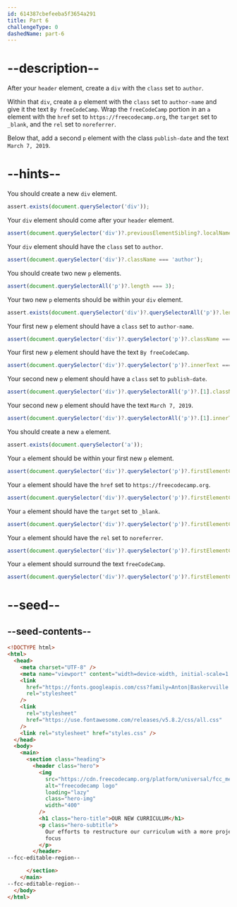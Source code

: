 ```yaml
---
id: 614387cbefeeba5f3654a291
title: Part 6
challengeType: 0
dashedName: part-6
---
```


# --description--

After your `header` element, create a `div` with the `class` set to `author`.

Within that `div`, create a `p` element with the `class` set to `author-name` and give it the text `By freeCodeCamp`. Wrap the `freeCodeCamp` portion in an `a` element with the `href` set to `https://freecodecamp.org`, the `target` set to `_blank`, and the `rel` set to `noreferrer`.

Below that, add a second `p` element with the class `publish-date` and the text `March 7, 2019`.

# --hints--

You should create a new `div` element.

```js
assert.exists(document.querySelector('div'));
```

Your `div` element should come after your `header` element.

```js
assert(document.querySelector('div')?.previousElementSibling?.localName === 'header');
```

Your `div` element should have the `class` set to `author`.

```js
assert(document.querySelector('div')?.className === 'author');
```

You should create two new `p` elements.

```js
assert(document.querySelectorAll('p')?.length === 3);
```

Your two new `p` elements should be within your `div` element.

```js
assert.exists(document.querySelector('div')?.querySelectorAll('p')?.length === 2);
```

Your first new `p` element should have a `class` set to `author-name`.

```js
assert(document.querySelector('div')?.querySelector('p')?.className === 'author-name');
```

Your first new `p` element should have the text `By freeCodeCamp`.

```js
assert(document.querySelector('div')?.querySelector('p')?.innerText === 'By freeCodeCamp');
```

Your second new `p` element should have a `class` set to `publish-date`.

```js
assert(document.querySelector('div')?.querySelectorAll('p')?.[1].className === 'publish-date');
```

Your second new `p` element should have the text `March 7, 2019`.

```js
assert(document.querySelector('div')?.querySelectorAll('p')?.[1].innerText === 'March 7, 2019');
```

You should create a new `a` element.

```js
assert.exists(document.querySelector('a'));
```

Your `a` element should be within your first new `p` element.

```js
assert(document.querySelector('div')?.querySelector('p')?.firstElementChild?.localName === 'a');
```

Your `a` element should have the `href` set to `https://freecodecamp.org`.

```js
assert(document.querySelector('div')?.querySelector('p')?.firstElementChild?.getAttribute('href') === 'https://freecodecamp.org');
```

Your `a` element should have the `target` set to `_blank`.

```js
assert(document.querySelector('div')?.querySelector('p')?.firstElementChild?.getAttribute('target') === '_blank');
```

Your `a` element should have the `rel` set to `noreferrer`.

```js
assert(document.querySelector('div')?.querySelector('p')?.firstElementChild?.getAttribute('rel') === 'noreferrer');
```

Your `a` element should surround the text `freeCodeCamp`.

```js
assert(document.querySelector('div')?.querySelector('p')?.firstElementChild?.textContent === 'freeCodeCamp');
```

# --seed--

## --seed-contents--

```html
<!DOCTYPE html>
<html>
  <head>
    <meta charset="UTF-8" />
    <meta name="viewport" content="width=device-width, initial-scale=1.0" />
    <link
      href="https://fonts.googleapis.com/css?family=Anton|Baskervville|Raleway&display=swap"
      rel="stylesheet"
    />
    <link
      rel="stylesheet"
      href="https://use.fontawesome.com/releases/v5.8.2/css/all.css"
    />
    <link rel="stylesheet" href="styles.css" />
  </head>
  <body>
    <main>
      <section class="heading">
        <header class="hero">
          <img
            src="https://cdn.freecodecamp.org/platform/universal/fcc_meta_1920X1080-indigo.png"
            alt="freecodecamp logo"
            loading="lazy"
            class="hero-img"
            width="400"
          />
          <h1 class="hero-title">OUR NEW CURRICULUM</h1>
          <p class="hero-subtitle">
            Our efforts to restructure our curriculum with a more project-based
            focus
          </p>
        </header>
--fcc-editable-region--

      </section>
    </main>
--fcc-editable-region--
  </body>
</html>
```

```css

```
